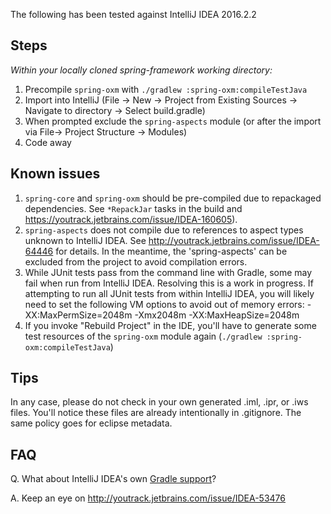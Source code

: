 The following has been tested against IntelliJ IDEA 2016.2.2

## Steps

_Within your locally cloned spring-framework working directory:_

1. Precompile `spring-oxm` with `./gradlew :spring-oxm:compileTestJava`
2. Import into IntelliJ (File -> New -> Project from Existing Sources -> Navigate to directory -> Select build.gradle)
3. When prompted exclude the `spring-aspects` module (or after the import via File-> Project Structure -> Modules)
4. Code away

## Known issues

1. `spring-core` and `spring-oxm` should be pre-compiled due to repackaged dependencies.
See `*RepackJar` tasks in the build and https://youtrack.jetbrains.com/issue/IDEA-160605).
2. `spring-aspects` does not compile due to references to aspect types unknown to
IntelliJ IDEA. See http://youtrack.jetbrains.com/issue/IDEA-64446 for details. In the meantime, the
'spring-aspects' can be excluded from the project to avoid compilation errors.
3. While JUnit tests pass from the command line with Gradle, some may fail when run from
IntelliJ IDEA. Resolving this is a work in progress. If attempting to run all JUnit tests from within
IntelliJ IDEA, you will likely need to set the following VM options to avoid out of memory errors:
    -XX:MaxPermSize=2048m -Xmx2048m -XX:MaxHeapSize=2048m
4. If you invoke "Rebuild Project" in the IDE, you'll have to generate some test
resources of the `spring-oxm` module again (`./gradlew :spring-oxm:compileTestJava`)    


## Tips

In any case, please do not check in your own generated .iml, .ipr, or .iws files.
You'll notice these files are already intentionally in .gitignore. The same policy goes for eclipse metadata.

## FAQ

Q. What about IntelliJ IDEA's own [Gradle support](http://confluence.jetbrains.net/display/IDEADEV/Gradle+integration)?

A. Keep an eye on http://youtrack.jetbrains.com/issue/IDEA-53476
